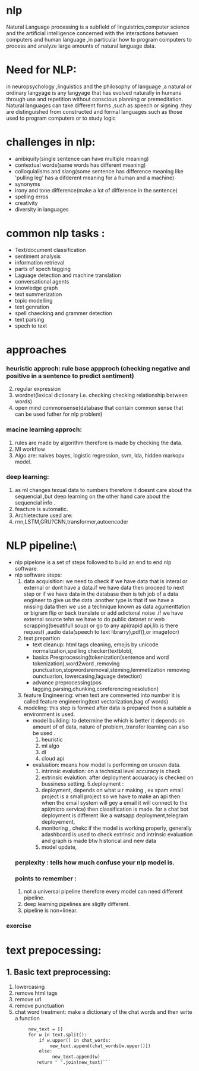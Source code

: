 # nlp
Natural Language processing is a subfield of linguistrics,computer science and the artificial intelligence concerned with the interactions betwwen computers and human language ,in particular how to program computers to process and analyze large amounts of natural language data.  
# Need for NLP:
in neuropsychology ,linguistics and the philosophy of language ,a natural or ordinary langyage is any langyage that has evolved naturally in humans through use and repetition without conscious planning or premeditation. Natural languages can take different forms ,such as speech or signing .they are distinguished from constructed and formal languages such as those used to program computers or to study logic  
# challenges in nlp:
- ambiquity(single sentence can have multiple meaning)
- contextual words(same words has different meaning)
- colloquialisms and slang(some sentence has difference meaning like 'pulling leg' has a difderent meaning for a human and a machine)
- synonyms
- irony and tone difference(make a lot of difference in the sentence)
- spelling erros
- creativity
- diversity in languages
# common nlp tasks :
- Text/document classification
- sentiment analysis
- information retrieval
- parts of spech tagging
- Laguage detection and machine translation
- conversational agents
- knowledge graph
- text summerization
- topic modelling
- text genration
- spell chaecking and grammer detection
- text parsing
- spech to text
# approaches 
### heuristic approch: rule base appproch (checking negative and positive in a sentence to predict sentiment)
2. regular expression
3. wordnet(lexical dictionary i.e. checking checking relationship between words)
4. open mind commonsense(database that contain common sense that can be used futher for nlp problem)
### macine learning approch:
1. rules are made by algorithm therefore is made by checking the data.
2. Ml workflow
3. Algo are: naives bayes, logistic regression, svm, lda, hidden markopv model.
### deep learning:
1. as ml changes texual data to numbers therefore it doesnt care about the sequencial ,but deep learning on the other hand care about the sequencial info .
2. feacture is automatic.
3. Archietecture used are:
4. rnn,LSTM,GRU?CNN,transformer,autoencoder
# NLP pipeline:\
- nlp pipelone is a set of steps followed to build an end to end nlp software.
- nlp software steps:
   1. data acquisition: we need to check if we have data that is interal or external or dont have a data.if we have data then proceed to next step or if we have data in the database then is teh job of a data engineer to give us the data .another type is that if we have a missing data then we use a technique known as data agumenttation or bigram flip or back translate or add adictonal noise .if we have external source tehn we have to do public dataset or web scrapping(beuatifull soup) or  go to any api(rapid api,lib is there request) ,audio data(speech to text librarry),pdf(),or image(ocr)
   2. text prepartion
       - text cleanup: html tags cleaning, emojis by unicode normalization,spelling checker(textblob),
       - basics Presprocessing(tokenization(sentence and word tokenization),word2word ,removing punctuation,stopwordsremoval,steming,lemmetization removing ounctuarion, lowercasing,laguage detection)
       - advance preprocessing(pos tagging,parsing,chunking,coreferencing resolution)
    3. feature Engineering: when text are comnverted into number it is called feature engineering(text vectorization,bag of words)
    4. modeling: this step is formed after data is prepared then a suitable a environment is used.
        - model building: to determine the which is better it depends on amount of of data, nature of problem,.transfer learning can also be used . 
           1. heuristic
           2. ml algo
           3. dl
           4. cloud api
        - evaluation: means how model is performing on unseen data.
            1. intrinsic evalution: on a technical level accuracy is check
            2. extrinsic evalution: after deployment accuaracy is checked on bussiness setting.
     5.deployment  :
          1. deployment, depends on what u r making , ex spam email project is a small project so we have to make an api then when the email system will gey a email it will connect to the api(micro service) then classification is made. for a chat bot deployment is different like a watsapp deployment,telegram deployement,
          2. monitoring , chekc if the model is working properly, generally  adashboard is used to check extrinsic and intrinsic evaluation and graph is made btw historical and new data 
          3.  model update,
   ### perplexity : tells how much confuse your nlp model is.
    ### points to remember :
  1. not a universal pipeline therefore every model can need different pipeline.
  2. deep learning pipelines are sligtly different.
  3. pipeline is non=linear. 
 ### exercise 
 # text prepocessing:
  ## 1. Basic text preprocessing:
  1. lowercasing
  2. remove html tags
  3. remove url
  4. remove punctuation
  5. chat word treatment: make a dictionary of the chat words and then write a function
      ``` def chat_conversion(text)
           new_text = []
           for w in text.split():
               if w.upper() in chat_words:
                   new_text.append(chat_words[w.upper()])
               else:
                    new_text.append(w)
              return " ".join(new_text)```
        
        
  
